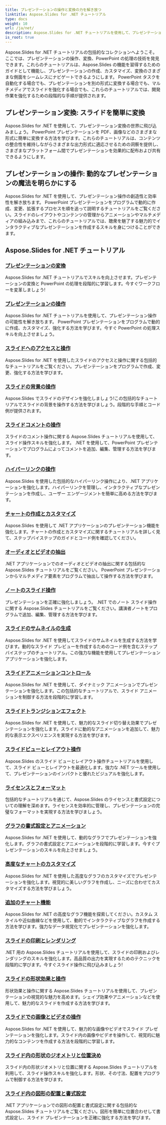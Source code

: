 ```yaml
---
title: プレゼンテーションの操作と変換の力を解き放つ
linktitle: Aspose.Slides for .NET チュートリアル
type: docs
weight: 10
url: /ja/net/
description: Aspose.Slides for .NET チュートリアルを使用して、プレゼンテーションの操作、変換、PowerPoint 処理の世界を発見してください。インパクトのある結果を得るためにプレゼンテーションを作成、変換、強化する方法を学びます。
is_root: true
---
```

Aspose.Slides for .NET チュートリアルの包括的なコレクションへようこそ。ここでは、プレゼンテーションの操作、変換、PowerPoint の処理の技術を発見できます。これらのチュートリアルは、Aspose.Slides の機能を習得するためのガイドとして機能し、プレゼンテーションの作成、カスタマイズ、変換のさまざまな側面をシームレスにナビゲートできるようにします。 PowerPoint タスクを自動化する場合でも、プレゼンテーションを別の形式に変換する場合でも、マルチメディアでスライドを強化する場合でも、これらのチュートリアルでは、開発作業を強化するための段階的な手順が提供されます。

## プレゼンテーション変換: スライドを簡単に変換
Aspose.Slides for .NET を使用して、プレゼンテーション変換の世界に飛び込みましょう。 PowerPoint プレゼンテーションを PDF、画像などのさまざまな形式に簡単に変換する方法を学びます。これらのチュートリアルは、コンテンツの整合性を維持しながらさまざまな出力形式に適応させるための洞察を提供し、さまざまなプラットフォーム間でプレゼンテーションを効果的に配布および共有できるようにします。

## プレゼンテーションの操作: 動的なプレゼンテーションの魔法を明らかにする
Aspose.Slides for .NET を使用して、プレゼンテーション操作の創造性と効率性を解き放ちます。 PowerPoint プレゼンテーションをプログラムで動的に作成、変更、拡張するプロセスを順を追って説明するチュートリアルをご覧ください。スライドのレイアウトやコンテンツの管理からアニメーションやマルチメディアの組み込みまで、これらのチュートリアルでは、聴衆を魅了する魅力的でインタラクティブなプレゼンテーションを作成するスキルを身につけることができます。

## Aspose.Slides for .NET チュートリアル
### [プレゼンテーションの変換](./presentation-conversion/)
Aspose.Slides for .NET チュートリアルでスキルを向上させます。プレゼンテーションの変換と PowerPoint の処理を段階的に学習します。今すぐワークフローを変革しましょう!
### [プレゼンテーションの操作](./presentation-manipulation/)
Aspose.Slides for .NET チュートリアルを使用して、プレゼンテーション操作の可能性を解き放ちます。 PowerPoint プレゼンテーションをプログラムで動的に作成、カスタマイズ、強化する方法を学びます。今すぐ PowerPoint の処理スキルを向上させましょう。
### [スライドへのアクセスと操作](./slide-access-and-manipulation/)
Aspose.Slides for .NET を使用したスライドのアクセスと操作に関する包括的なチュートリアルをご覧ください。プレゼンテーションをプログラムで作成、変更、強化する方法を学びます。 
### [スライドの背景の操作](./slide-background-manipulation/)
Aspose.Slides でスライドのデザインを強化しましょう!この包括的なチュートリアルでスライドの背景を操作する方法を学びましょう。段階的な手順とコード例が提供されます。
### [スライドコメントの操作](./slide-comments-manipulation/)
スライドのコメント操作に関する Aspose.Slides チュートリアルを使用して、スライド操作スキルを強化します。 .NET を使用して、PowerPoint プレゼンテーションでプログラムによってコメントを追加、編集、管理する方法を学びます。
### [ハイパーリンクの操作](./hyperlink-manipulation/)
Aspose.Slides を使用した包括的なハイパーリンク操作により、.NET アプリケーションを強化します。ハイパーリンクを管理し、インタラクティブなプレゼンテーションを作成し、ユーザー エンゲージメントを簡単に高める方法を学びます。
### [チャートの作成とカスタマイズ](./chart-creation-and-customization/)
Aspose.Slides を使用して .NET アプリケーションのプレゼンテーション機能を強化します。チャートの作成とカスタマイズに関するチュートリアルを詳しく見て、ステップバイステップのガイドとコード例を確認してください。
### [オーディオとビデオの抽出](./audio-and-video-extraction/)
.NET アプリケーションでのオーディオとビデオの抽出に関する包括的な Aspose.Slides チュートリアルをご覧ください。 PowerPoint プレゼンテーションからマルチメディア要素をプログラムで抽出して操作する方法を学びます。
### [ノートのスライド操作](./notes-slide-manipulation/)
プレゼンテーションを正確に強化しましょう。 .NET でのノート スライド操作に関する Aspose.Slides チュートリアルをご覧ください。講演者ノートをプログラムで追加、編集、管理する方法を学びます。
### [スライドのサムネイルの生成](./slide-thumbnail-generation/)
Aspose.Slides for .NET を使用してスライドのサムネイルを生成する方法を学びます。動的なスライド プレビューを作成するためのコード例を含むステップバイステップのチュートリアル。この強力な機能を使用してプレゼンテーション アプリケーションを強化します。
### [スライドアニメーションコントロール](./slide-animation-control/)
Aspose.Slides for .NET を使用して、ダイナミック アニメーションでプレゼンテーションを強化します。この包括的なチュートリアルで、スライド アニメーションを制御する方法を段階的に学習します。
### [スライドトランジションエフェクト](./slide-transition-effects/)
Aspose.Slides for .NET を使用して、魅力的なスライド切り替え効果でプレゼンテーションを強化します。スライドに動的なアニメーションを追加して、魅力的な表示エクスペリエンスを実現する方法を学びます。
### [スライドビューとレイアウト操作](./slide-view-and-layout-manipulation/)
Aspose.Slides のスライド ビューとレイアウト操作チュートリアルを使用して、スライド ビューとレイアウトを最適化します。強力な .NET ツールを使用して、プレゼンテーションのインパクトと優れたビジュアルを強化します。
### [ライセンスとフォーマット](./licensing-and-formatting/)
包括的なチュートリアルを通じて、Aspose.Slides のライセンスと書式設定についての理解を深めます。ライセンスを効率的に管理し、プレゼンテーションの完璧なフォーマットを実現する方法を学びましょう。
### [グラフの書式設定とアニメーション](./chart-formatting-and-animation/)
Aspose.Slides for .NET を使用して、動的なグラフでプレゼンテーションを強化します。グラフの書式設定とアニメーションを段階的に学習します。今すぐプレゼンテーションのスキルを向上させましょう。
### [高度なチャートのカスタマイズ](./advanced-chart-customization/)
Aspose.Slides for .NET を使用した高度なグラフのカスタマイズでプレゼンテーションを強化します。視覚的に美しいグラフを作成し、ニーズに合わせてカスタマイズする方法を学びましょう。
### [追加のチャート機能](./additional-chart-features/)
Aspose.Slides for .NET の高度なグラフ機能を探索してください。カスタム スタイルや近似曲線などを使用して、動的でインタラクティブなグラフを作成する方法を学びます。強力なデータ視覚化でプレゼンテーションを強化します。
### [スライドの印刷とレンダリング](./printing-and-rendering-in-slides/)
.NET 用の Aspose.Slides チュートリアルを使用して、スライドの印刷およびレンダリングのスキルを強化します。高品質の出力を実現するためのテクニックを段階的に学びます。今すぐスライド操作に飛び込みましょう!
### [スライドの形状効果と操作](./shape-effects-and-manipulation-in-slides/)
形状効果と操作に関する Aspose.Slides チュートリアルを使用して、プレゼンテーションの視覚的な魅力を高めます。シェイプ効果やアニメーションなどを使用して、魅力的なスライドを作成する方法を学びます。
### [スライドでの画像とビデオの操作](./image-and-video-manipulation-in-slides/)
Aspose.Slides for .NET を使用して、魅力的な画像やビデオでスライド プレゼンテーションを強化します。スライド内の画像やビデオを操作して、視覚的に魅力的なコンテンツを作成する方法を段階的に学習します。
### [スライド内の形状のジオメトリと位置決め](./shape-geometry-and-positioning-in-slides/)
スライド内の形状ジオメトリと位置に関する Aspose.Slides チュートリアルを利用して、スライド操作スキルを強化します。形状、その寸法、配置をプログラムで制御する方法を学びます。
### [スライド内の図形の配置と書式設定](./shape-alignment-and-formatting-in-slides/)
.NET アプリケーションでの図形の配置と書式設定に関する包括的な Aspose.Slides チュートリアルをご覧ください。図形を簡単に位置合わせして書式設定し、スライド プレゼンテーションを正確に強化する方法を学びます。 